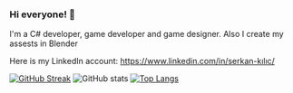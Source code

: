 ### Hi everyone! 👋


I'm a C# developer, game developer and game designer. Also I create my assests in Blender

Here is my LinkedIn account: https://www.linkedin.com/in/serkan-kılıc/


[![GitHub Streak](https://streak-stats.demolab.com?user=Serkan-K&theme=github-dark&hide_border=true&border_radius=5&fire=EB0000&ring=02EBBF&currStreakNum=FFFFFF&sideNums=EB09E8&stroke=EBEBEB&dates=EBEBEB&currStreakLabel=DDEB38&sideLabels=0AEB7D)](https://git.io/streak-stats)
![GitHub stats](https://github-readme-stats.vercel.app/api?username=Serkan-K&show_icons=true&theme=github-dark)
[![Top Langs](https://github-readme-stats.vercel.app/api/top-langs/?username=Serkan-K&layout=compact&theme=github-dark&hide=kotlin,swift,objective-c)](https://github.com/Serkan-K)


<!--
**Serkan-K/Serkan-K** is a ✨ _special_ ✨ repository because its `README.md` (this file) appears on your GitHub profile.

Here are some ideas to get you started:

- 🔭 I’m currently working on ...
- 🌱 I’m currently learning ...
- 👯 I’m looking to collaborate on ...
- 🤔 I’m looking for help with ...
- 💬 Ask me about ...
- 📫 How to reach me: ...
- 😄 Pronouns: ...
- ⚡ Fun fact: ...
-->

